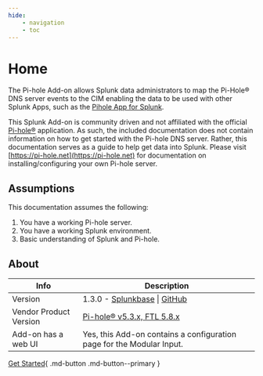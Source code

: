 ```yaml
---
hide:
    - navigation
    - toc
---
```

# Home

The Pi-hole Add-on allows Splunk data administrators to map the Pi-Hole® DNS server events to the CIM enabling the data to be used with other Splunk Apps, such as the [Pihole App for Splunk](https://splunkbase.splunk.com/app/4506).

This Splunk Add-on is community driven and not affiliated with the official [Pi-hole®](https://pi-hole.net) application. As such, the included documentation does not contain information on how to get started with the Pi-hole DNS server. Rather, this documentation serves as a guide to help get data into Splunk. Please visit [https://pi-hole.net](https://pi-hole.net) for documentation on installing/configuring your own Pi-hole server.

## Assumptions

This documentation assumes the following:

1. You have a working Pi-hole server.
2. You have a working Splunk environment.
3. Basic understanding of Splunk and Pi-hole.

## About

Info | Description
------|----------
Version | 1.3.0 - [Splunkbase](https://splunkbase.splunk.com/app/4505) \| [GitHub](https://github.com/ZachChristensen28/TA-pihole_dns)
Vendor Product Version | [Pi-hole® v5.3.x, FTL 5.8.x](https://pi-hole.net/)
Add-on has a web UI | Yes, this Add-on contains a configuration page for the Modular Input.

[Get Started](getting-started/pihole-logging-requirements.md){ .md-button .md-button--primary }
